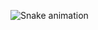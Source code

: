 ![Snake animation](https://github.com/MANASSESDEV2/MANASSESDEV2/blob/output/github-contribution-grid-snake.svg)
